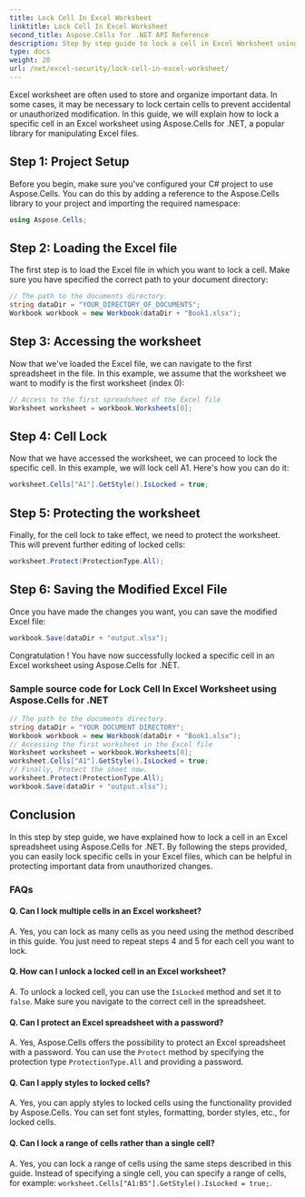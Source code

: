 ```yaml
---
title: Lock Cell In Excel Worksheet
linktitle: Lock Cell In Excel Worksheet
second_title: Aspose.Cells for .NET API Reference
description: Step by step guide to lock a cell in Excel Worksheet using Aspose.Cells for .NET.
type: docs
weight: 20
url: /net/excel-security/lock-cell-in-excel-worksheet/
---
```

Excel worksheet are often used to store and organize important data. In some cases, it may be necessary to lock certain cells to prevent accidental or unauthorized modification. In this guide, we will explain how to lock a specific cell in an Excel worksheet using Aspose.Cells for .NET, a popular library for manipulating Excel files.

## Step 1: Project Setup

Before you begin, make sure you've configured your C# project to use Aspose.Cells. You can do this by adding a reference to the Aspose.Cells library to your project and importing the required namespace:

```csharp
using Aspose.Cells;
```

## Step 2: Loading the Excel file

The first step is to load the Excel file in which you want to lock a cell. Make sure you have specified the correct path to your document directory:

```csharp
// The path to the documents directory.
string dataDir = "YOUR_DIRECTORY_OF_DOCUMENTS";
Workbook workbook = new Workbook(dataDir + "Book1.xlsx");
```

## Step 3: Accessing the worksheet

Now that we've loaded the Excel file, we can navigate to the first spreadsheet in the file. In this example, we assume that the worksheet we want to modify is the first worksheet (index 0):

```csharp
// Access to the first spreadsheet of the Excel file
Worksheet worksheet = workbook.Worksheets[0];
```

## Step 4: Cell Lock

Now that we have accessed the worksheet, we can proceed to lock the specific cell. In this example, we will lock cell A1. Here's how you can do it:

```csharp
worksheet.Cells["A1"].GetStyle().IsLocked = true;
```

## Step 5: Protecting the worksheet

Finally, for the cell lock to take effect, we need to protect the worksheet. This will prevent further editing of locked cells:

```csharp
worksheet.Protect(ProtectionType.All);
```

## Step 6: Saving the Modified Excel File

Once you have made the changes you want, you can save the modified Excel file:

```csharp
workbook.Save(dataDir + "output.xlsx");
```

Congratulation ! You have now successfully locked a specific cell in an Excel worksheet using Aspose.Cells for .NET.

### Sample source code for Lock Cell In Excel Worksheet using Aspose.Cells for .NET 
```csharp
// The path to the documents directory.
string dataDir = "YOUR DOCUMENT DIRECTORY";
Workbook workbook = new Workbook(dataDir + "Book1.xlsx");
// Accessing the first worksheet in the Excel file
Worksheet worksheet = workbook.Worksheets[0];
worksheet.Cells["A1"].GetStyle().IsLocked = true;
// Finally, Protect the sheet now.
worksheet.Protect(ProtectionType.All);
workbook.Save(dataDir + "output.xlsx");
```

## Conclusion

In this step by step guide, we have explained how to lock a cell in an Excel spreadsheet using Aspose.Cells for .NET. By following the steps provided, you can easily lock specific cells in your Excel files, which can be helpful in protecting important data from unauthorized changes.

### FAQs

#### Q. Can I lock multiple cells in an Excel worksheet?
	 
A. Yes, you can lock as many cells as you need using the method described in this guide. You just need to repeat steps 4 and 5 for each cell you want to lock.

#### Q. How can I unlock a locked cell in an Excel worksheet?

A. To unlock a locked cell, you can use the `IsLocked` method and set it to `false`. Make sure you navigate to the correct cell in the spreadsheet.

#### Q. Can I protect an Excel spreadsheet with a password?

A. Yes, Aspose.Cells offers the possibility to protect an Excel spreadsheet with a password. You can use the `Protect` method by specifying the protection type `ProtectionType.All` and providing a password.

#### Q. Can I apply styles to locked cells?

A. Yes, you can apply styles to locked cells using the functionality provided by Aspose.Cells. You can set font styles, formatting, border styles, etc., for locked cells.

#### Q. Can I lock a range of cells rather than a single cell?

A. Yes, you can lock a range of cells using the same steps described in this guide. Instead of specifying a single cell, you can specify a range of cells, for example: `worksheet.Cells["A1:B5"].GetStyle().IsLocked = true;`.
